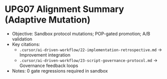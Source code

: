# UPG07 Alignment Summary (Adaptive Mutation)

- Objective: Sandbox protocol mutations; POP-gated promotion; A/B validation
- Key citations:
  - `.cursor/ai-driven-workflow/22-implementation-retrospective.md` → Improvement integration
  - `.cursor/ai-driven-workflow/23-script-governance-protocol.md` → Governance feedback loops
- Notes: 0 gate regressions required in sandbox

